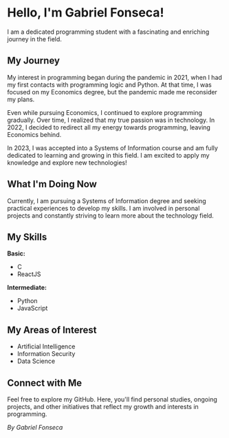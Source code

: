 <!DOCTYPE html>
<html lang="en">
<head>
  <meta charset="UTF-8">
  <meta name="viewport" content="width=device-width, initial-scale=1.0">
  <title>Gabriel Fonseca's GitHub Profile</title>
</head>
<body>

<h1>Hello, I'm Gabriel Fonseca!</h1>

<p>I am a dedicated programming student with a fascinating and enriching journey in the field.</p>

<h2>My Journey</h2>
<p>My interest in programming began during the pandemic in 2021, when I had my first contacts with programming logic and Python. At that time, I was focused on my Economics degree, but the pandemic made me reconsider my plans.</p>
<p>Even while pursuing Economics, I continued to explore programming gradually. Over time, I realized that my true passion was in technology. In 2022, I decided to redirect all my energy towards programming, leaving Economics behind.</p>
<p>In 2023, I was accepted into a Systems of Information course and am fully dedicated to learning and growing in this field. I am excited to apply my knowledge and explore new technologies!</p>

<h2>What I'm Doing Now</h2>
<p>Currently, I am pursuing a Systems of Information degree and seeking practical experiences to develop my skills. I am involved in personal projects and constantly striving to learn more about the technology field.</p>

<h2>My Skills</h2>
<p><strong>Basic:</strong></p>
<ul>
  <li>C</li>
  <li>ReactJS</li>
</ul>
<p><strong>Intermediate:</strong></p>
<ul>
  <li>Python</li>
  <li>JavaScript</li>
</ul>

<h2>My Areas of Interest</h2>
<ul>
  <li>Artificial Intelligence</li>
  <li>Information Security</li>
  <li>Data Science</li>
</ul>

<h2>Connect with Me</h2>
<p>Feel free to explore my GitHub. Here, you'll find personal studies, ongoing projects, and other initiatives that reflect my growth and interests in programming.</p>

<p><em>By Gabriel Fonseca</em></p>

</body>
</html>
